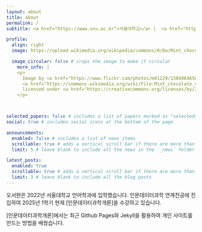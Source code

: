 ```yaml
---
layout: about
title: about
permalink: /
subtitle: <a href="https://www.snu.ac.kr">서울대학교</a> |  <a href="https://humanities.snu.ac.kr">인문대학</a> |  <a href="https://dsh.snu.ac.kr">연계전공인문데이터과학</a>

profile:
  align: right
  image: https://upload.wikimedia.org/wikipedia/commons/0/0a/Mint_chocolate_chip_ice_cream_with_sprinkles_in_a_cup_%2813049646504%29.jpg

  image_circular: false # crops the image to make it circular
    more_info: |
    <p>
      Image by <a href="https://www.flickr.com/photos/m01229/13049646504">Austin Kirk</a>, via 
      <a href="https://commons.wikimedia.org/wiki/File:Mint_chocolate_chip_ice_cream_with_sprinkles_in_a_cup_(13049646504).jpg">Wikimedia Commons</a>, 
      licensed under <a href="https://creativecommons.org/licenses/by/2.0/">CC BY 2.0</a>.
    </p>



selected_papers: false # includes a list of papers marked as "selected={true}"
social: true # includes social icons at the bottom of the page

announcements:
  enabled: false # includes a list of news items
  scrollable: true # adds a vertical scroll bar if there are more than 3 news items
  limit: 5 # leave blank to include all the news in the `_news` folder

latest_posts:
  enabled: true
  scrollable: true # adds a vertical scroll bar if there are more than 3 new posts items
  limit: 3 # leave blank to include all the blog posts
---
```


오서현은 2022년 서울대학교 언어학과에 입학했습니다. 인문데이터과학 연계전공에 진입하여 2025년 1학기 현재 [인문데이터과학개론]을 수강하고 있습니다.

[인문데이터과학개론]에서는 최근 Github Pages와 Jekyll을 활용하여 개인 사이트를 만드는 방법을 배웠습니다.
